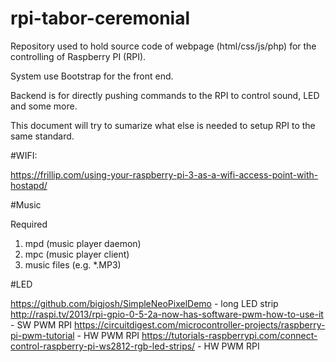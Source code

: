 # rpi-tabor-ceremonial
Repository used to hold source code of webpage (html/css/js/php) for the controlling of Raspberry PI (RPI).

System use Bootstrap for the front end.

Backend is for directly pushing commands to the RPI to control sound, LED and some more.


This document will try to sumarize what else is needed to setup RPI to the same standard.


#WIFI:

https://frillip.com/using-your-raspberry-pi-3-as-a-wifi-access-point-with-hostapd/


#Music

Required

1. mpd (music player daemon)
2. mpc (music player client)
3. music files (e.g. *.MP3)


#LED

https://github.com/bigjosh/SimpleNeoPixelDemo - long LED strip
http://raspi.tv/2013/rpi-gpio-0-5-2a-now-has-software-pwm-how-to-use-it - SW PWM RPI
https://circuitdigest.com/microcontroller-projects/raspberry-pi-pwm-tutorial - HW PWM RPI
https://tutorials-raspberrypi.com/connect-control-raspberry-pi-ws2812-rgb-led-strips/ - HW PWM RPI

